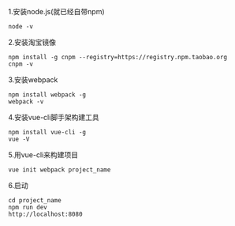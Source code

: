 1.安装node.js(就已经自带npm)
```
node -v
```
2.安装淘宝镜像
```
npm install -g cnpm --registry=https://registry.npm.taobao.org
cnpm -v
```
3.安装webpack
```
npm install webpack -g
webpack -v
```
4.安装vue-cli脚手架构建工具
```
npm install vue-cli -g
vue -V
```
5.用vue-cli来构建项目
```
vue init webpack project_name
```
6.启动
```
cd project_name
npm run dev
http://localhost:8080

```
